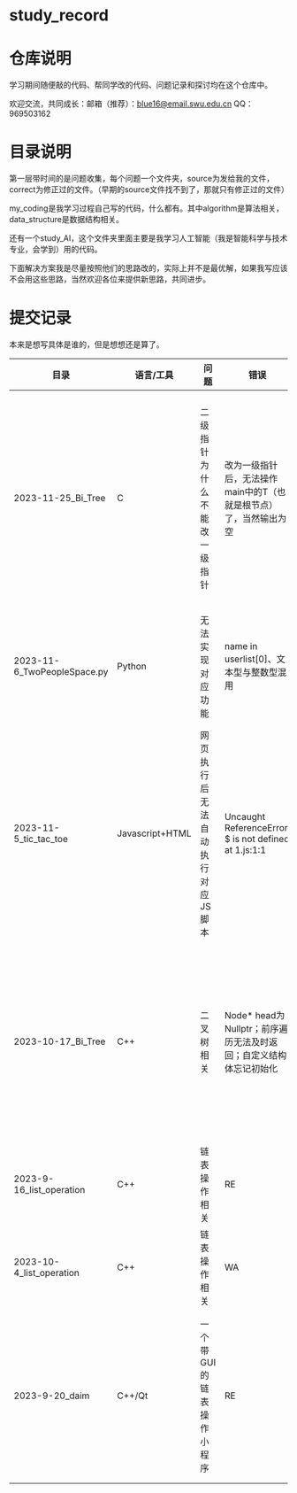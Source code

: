 # study_record
# 仓库说明
学习期间随便敲的代码、帮同学改的代码、问题记录和探讨均在这个仓库中。

欢迎交流，共同成长：邮箱（推荐）：blue16@email.swu.edu.cn QQ：969503162

# 目录说明

第一层带时间的是问题收集，每个问题一个文件夹，source为发给我的文件，correct为修正过的文件。（早期的source文件找不到了，那就只有修正过的文件）

my_coding是我学习过程自己写的代码，什么都有。其中algorithm是算法相关，data_structure是数据结构相关。

还有一个study_AI，这个文件夹里面主要是我学习人工智能（我是智能科学与技术专业，会学到）用的代码。

下面解决方案我是尽量按照他们的思路改的，实际上并不是最优解，如果我写应该不会用这些思路，当然欢迎各位来提供新思路，共同进步。

# 提交记录

本来是想写具体是谁的，但是想想还是算了。

| 目录                        | 语言/工具       | 问题                             | 错误                                                         | 解决方案                                                     | 备注                                                         |
| --------------------------- | --------------- | -------------------------------- | ------------------------------------------------------------ | ------------------------------------------------------------ | ------------------------------------------------------------ |
| 2023-11-25_Bi_Tree          | C               | 二级指针为什么不能改一级指针     | 改为一级指针后，无法操作main中的T（也就是根节点）了，当然输出为空 | 暂时没想到解决方案，还是老老实实用二级指针吧。               | 这里有没有大佬来看看，其实我觉得应该一级指针也能做吧（或许是C++用的多，然后想得多？） |
| 2023-11-6_TwoPeopleSpace.py | Python          | 无法实现对应功能                 | name in userlist[0]、文本型与整数型混用                      | 密码改为文本型，验证码文本转整数，构造一个templist使用in进行比对 | 建议使用哈希表（如果真的是登录验证系统的话）                 |
| 2023-11-5_tic_tac_toe       | Javascript+HTML | 网页执行后无法自动执行对应JS脚本 | Uncaught ReferenceError: $ is not defined    at 1.js:1:1     | 引入Jquery.js                                                |                                                              |
| 2023-10-17_Bi_Tree          | C++             | 二叉树相关                       | Node* head为Nullptr；前序遍历无法及时返回；自定义结构体忘记初始化 | 放在类中声明，这样全局才能调用，不然会被释放。；遍历注意返回，这里我改成队列的方式进行了实现；使用构造函数进行初始化 |                                                              |
| 2023-9-16_list_operation    | C++             | 链表操作相关                     | RE                                                           | 改代码，实现链表的插入与反转                                 |                                                              |
| 2023-10-4_list_operation    | C++             | 链表操作相关                     | WA                                                           | 写了个新函数，实现链表元素的交换                             |                                                              |
| 2023-9-20_daim              | C++/Qt          | 一个带GUI的链表操作小程序        | RE                                                           | 写了个遍历链表的函数方便查看当前链表中的数据，然后修改了代码：不是i而是order-1（打错了导致越界） |                                                              |
